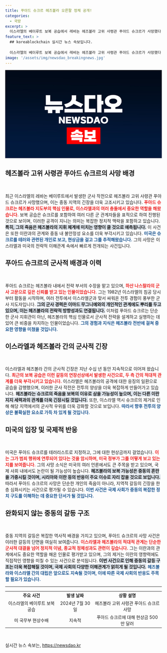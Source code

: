 ```yaml
---
title: 푸아드 슈크르 헤즈볼라 오른팔 정체 공개!
categories:
  - 국방
excerpt: >
  이스라엘의 베이루트 보복 공습에서 레바논 헤즈볼라 고위 사령관 푸아드 슈크르가 사망했다. 그는 미 국무부의 수배 명단에 올라 있으며, 어린이들의 죽음과 관련된 공습 배후로 지목됐다. 클릭해 더 자세한 소식과 배경을 확인하세요!
feature_text: >
  ## koreablockchain 실시간 뉴스 속보입니다.

  이스라엘의 베이루트 보복 공습에서 레바논 헤즈볼라 고위 사령관 푸아드 슈크르가 사망했다. 그는 미 국무부의 수배 명단에 올라 있으며, 어린이들의 죽음과 관련된 공습 배후로 지목됐다. 클릭해 더 자세한 소식과 배경을 확인하세요!
image: '/assets/img/newsdao_breakingnews.jpg'
---
```


<p><img src="/assets/img/newsdao_breakingnews.jpg" alt="koreablockchain 속보" /></p>

<h2 data-ke-size="size26">헤즈볼라 고위 사령관 푸아드 슈크르의 사망 배경</h2> 

<p data-ke-size="size16">&nbsp;</p>

<p>최근 이스라엘의 레바논 베이루트에서 발생한 군사 작전으로 헤즈볼라 고위 사령관 푸아드 슈크르가 사망했으며, 이는 중동 지역의 긴장을 더욱 고조시키고 있습니다. <b><span style="color: #ee2323;">푸아드 슈크르는 헤즈볼라 지도부의 핵심 인물로, 이스라엘과의 여러 충돌에서 중요한 역할을 해왔습니다.</span></b> 보복 공습은 슈크르를 포함하여 여러 다른 군 관계자들을 표적으로 하여 진행된 것으로 보이며, 이러한 공격이 지니는 의미는 복잡한 정치적 맥락을 포함하고 있습니다. <b><span style="background-color: #21538527;">특히, 그의 죽음은 헤즈볼라의 지휘 체계에 미치는 영향이 클 것으로 예측됩니다.</span></b> 이 사건은 또한 이란과의 관계와 중동 내 불안정성 요소를 더욱 부각시키고 있습니다. <b><span style="color: #1a5490;">미국은 슈크르를 테러와 관련된 개인로 보고, 현상금을 걸고 그를 추적해왔습니다.</span></b> 그의 사망은 이스라엘과 미국의 전략적 이해관계 속에서 빠르게 전개되는 사건입니다.</p>

<h2 data-ke-size="size26">푸아드 슈크르의 군사적 배경과 이력</h2> 

<p data-ke-size="size16">&nbsp;</p>

<p>푸아드 슈크르는 헤즈볼라 내에서 전략 부서의 수장을 맡고 있으며, <b><span style="color: #ee2323;">하산 나스랄라의 군사 고문으로 깊은 신뢰를 받고 있는 인물이었습니다.</span></b> 그는 1982년 이스라엘의 침공 당시부터 활동을 시작하며, 여러 전투에서 이스라엘군과 맞서 싸워온 전투 경험이 풍부한 군사 지도자입니다. <b><span style="background-color: #21538527;">그의 군사 경력은 이마드 무그니예와의 개인적인 관계에도 뿌리를 두고 있으며, 이는 헤즈볼라의 전략적 방향성과도 연결됩니다.</span></b> 이처럼 푸아드 슈크르는 단순한 군사 지휘관이 아닌, 헤즈볼라의 핵심 인물로서 군사적 전략을 설계하고 실행하는 데 있어 큰 비중을 차지하는 인물이었습니다. <b><span style="color: #1a5490;"> 그의 경험과 지식은 헤즈볼라 전반에 걸쳐 중요한 영향을 미쳤을 것입니다.</span></b> </p>

<h2 data-ke-size="size26">이스라엘과 헤즈볼라 간의 군사적 긴장</h2>

<p data-ke-size="size16">&nbsp;</p>

<p>이스라엘과 헤즈볼라 간의 군사적 긴장은 지난 수십 년 동안 지속적으로 이어져 왔습니다. <b><span style="color: #ee2323;">최근의 보복 공습은 이런 갈등의 연장선상에서 발생한 사건으로, 두 측 간의 적대적 관계를 더욱 부각시키고 있습니다.</span></b> 이스라엘은 헤즈볼라의 공격에 대한 응징의 일환으로 공습을 감행했으며, 이러한 군사 작전은 전투의 양상을 더욱 복잡하게 만들어가고 있습니다. <b><span style="background-color: #21538527;">헤즈볼라는 슈크르의 죽음을 보복의 이유로 삼을 가능성이 높으며, 이는 다른 이란 지지 세력과의 관계를 더욱 긴장시킬 것입니다.</span></b> 또한, 이스라엘 역시 슈크르의 제거로 인해 해당 지역에서의 군사적 우위를 더욱 강화할 것으로 보입니다. <b><span style="color: #1a5490;">따라서 향후 전투의 양상은 불확실한 요소로 가득 차 있게 될 것입니다.</span></b></p>

<h2 data-ke-size="size26">미국의 입장 및 국제적 반응</h2>

<p data-ke-size="size16">&nbsp;</p>

<p>미국은 푸아드 슈크르를 테러리스트로 지정하고, 그에 대한 현상금까지 걸었습니다. <b><span style="color: #ee2323;">이는 그가 범죄 행위에 연루되어 있다는 것을 암시하며, 미국 정부가 그를 어떻게 보고 있는지를 보여줍니다.</span></b> 그의 사망 소식은 미국의 여러 언론에서도 큰 주목을 받고 있으며, 국제 사회 내에서도 논란이 될 가능성이 높습니다. <b><span style="background-color: #21538527;">헤즈볼라의 보복 가능성은 중동의 혼란을 가중시킬 것이며, 시리아와 이란 등의 반응이 주요 이슈로 자리 잡을 것으로 보입니다.</span></b> 따라서 푸아드 슈크르의 사망은 단순한 개인의 죽음이 아니라, 지역적 갈등의 긴장을 한층 심화시키는 사건으로 평가될 수 있습니다. <b><span style="color: #1a5490;">이번 사건은 국제 사회가 중동의 복잡한 정치 구도를 이해하는 데 중요한 단서가 될 것입니다.</span></b></p>

<h2 data-ke-size="size26">완화되지 않는 중동의 갈등 구조</h2>

<p data-ke-size="size16">&nbsp;</p>

<p>중동 지역의 갈등은 복잡한 역사적 배경을 가지고 있으며, 푸아드 슈크르의 사망 사건은 이러한 갈등의 단면을 여실히 보여줍니다. <b><span style="color: #ee2323;">이스라엘과 헤즈볼라의 적대적 관계는 단순한 군사적 대결을 넘어 정치적 이념, 종교적 정체성과도 관련이 깊습니다.</span></b> 그는 이란과의 관계에서도 중요한 역할을 해온 인물로 평가받고 있으며, 그의 제거는 이란의 영향력에도 직접적인 영향을 미칠 수 있는 사건으로 분석됩니다. <b><span style="background-color: #21538527;">이번 사건으로 인해 중동의 갈등 구조는 더욱 복잡해질 것이며, 국제 사회의 다양한 이해관계가 얽히게 될 것입니다.</span></b> <b><span style="color: #1a5490;">헤즈볼라와 이스라엘 간의 대립은 앞으로도 지속될 것이며, 이에 따른 국제 사회의 반응도 주목할 필요가 있습니다.</span></b></p>

<hr>

<table style="width: 100%;">
  <tr>
    <td style="text-align: center; height: 17px;"><b>주요 사건</b></td>
    <td style="text-align: center; height: 17px;"><b>발생 날짜</b></td>
    <td style="text-align: center; height: 17px;"><b>상황 설명</b></td>
  </tr>
  <tr>
    <td style="text-align: center; height: 17px;">이스라엘의 베이루트 보복 공습</td>
    <td style="text-align: center; height: 17px;">2024년 7월 30일</td>
    <td style="text-align: center; height: 17px;">헤즈볼라 고위 사령관 푸아드 슈크르 사망</td>
  </tr>
  <tr>
    <td style="text-align: center; height: 17px;">미 국무부 현상수배</td>
    <td style="text-align: center; height: 17px;">지속적</td>
    <td style="text-align: center; height: 17px;">푸아드 슈크르에 대해 현상금 500만 달러</td>
  </tr>
</table>

<p data-ke-size="size16">&nbsp;</p>
실시간 뉴스 속보는, <a href="https://newsdao.kr" rel="dofollow">https://newsdao.kr</a>


